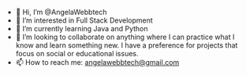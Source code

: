 - 👋 Hi, I’m @AngelaWebbtech
- 👀 I’m interested in Full Stack Development
- 🌱 I’m currently learning Java and Python
- 💞️ I’m looking to collaborate on anything where I can practice what I know and learn something new. I have a preference for projects that focus on social or educational issues.
- 📫 How to reach me: angelawebbtech@gmail.com

<!---
AngelaWebbtech/AngelaWebbtech is a ✨ special ✨ repository because its `README.md` (this file) appears on your GitHub profile.
You can click the Preview link to take a look at your changes.
--->
